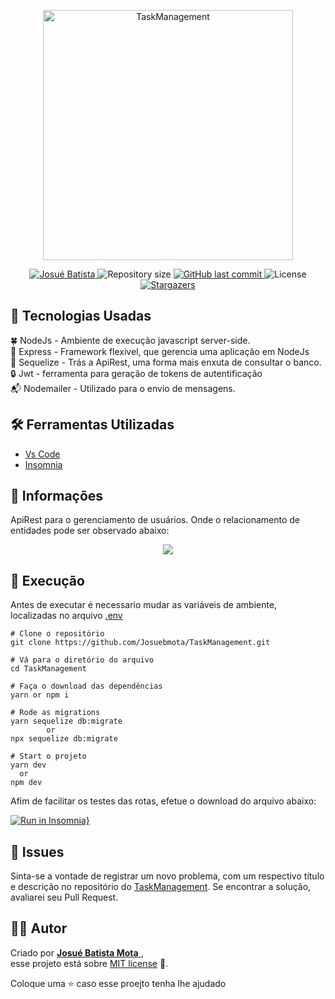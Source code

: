 <p align="center">
   <img src="https://user-images.githubusercontent.com/34459397/91479530-f48f3680-e877-11ea-969b-ede39f69c1cb.png" alt="TaskManagement" width="400"/>
</p>

<p align="center">	
   <a href="https://www.linkedin.com/in/josu%C3%A9-batista-694bba135/">
      <img alt="Josué Batista" src="https://img.shields.io/badge/-JosuéBatista-FF4A4A?style=flat&logo=Linkedin&logoColor=white" />
   </a>
  <img alt="Repository size" src="https://img.shields.io/github/repo-size/RafaelGoulartB/proffy?color=FF4A4A">
  <a href="https://github.com/Josuebmota/TaskManagement/commits/master">
    <img alt="GitHub last commit" src="https://img.shields.io/github/last-commit/Josuebmota/TaskManagement?color=FF4A4A">
  </a> 
  <img alt="License" src="https://img.shields.io/badge/license-MIT-FF4A4A">
  <a href="https://github.com/Josuebmota/TaskManagement/stargazers">
    <img alt="Stargazers" src="https://img.shields.io/github/stars/Josuebmota/TaskManagement?color=FF4A4A&logo=github">
  </a>
</p> 

## 📌 Tecnologias Usadas
🍀 NodeJs  - Ambiente de execução javascript server-side. <br>
🚤 Express -  Framework flexivel, que gerencia uma aplicação em NodeJs <br>
📮 Sequelize  - Trás a ApiRest, uma forma mais enxuta de consultar o banco. <br>
🔒  Jwt - ferramenta para geração de tokens de autentificação <br>
📬 Nodemailer - Utilizado para o envio de mensagens. <br> 

## 🛠️ Ferramentas Utilizadas
- [Vs Code](https://code.visualstudio.com/)
- [Insomnia](https://insomnia.rest/download/)

## 📕 Informações
ApiRest para o gerenciamento de usuários. Onde o relacionamento de entidades pode ser observado abaixo:

<p align="center">
  <img src="https://user-images.githubusercontent.com/34459397/91489808-cca7cf00-e887-11ea-9a75-8aa84bdec334.png">
</p>

## 🚀 Execução
Antes de executar é necessario mudar as variáveis de ambiente, localizadas no arquivo [.env](https://github.com/Josuebmota/ApiCadastroUser/blob/master/.env)
```
# Clone o repositório
git clone https://github.com/Josuebmota/TaskManagement.git

# Vá para o diretório do arquivo
cd TaskManagement

# Faça o download das dependências
yarn or npm i

# Rode as migrations
yarn sequelize db:migrate
        or
npx sequelize db:migrate

# Start o projeto
yarn dev
  or
npm dev
```
Afim de facilitar os testes das rotas, efetue o download do arquivo abaixo:

[![Run in Insomnia}](https://insomnia.rest/images/run.svg)](https://insomnia.rest/run/?label=GerenciadorDeTarefas&uri=https%3A%2F%2Fgithub.com%2FJosuebmota%2FGerenciadorDeTarefas%2Fblob%2Fmaster%2FInsomnia.json)

## 🐛 Issues

Sinta-se a vontade de registrar um novo problema, com um respectivo título e descrição no repositório do [TaskManagement](https://github.com/Josuebmota/TaskManagement/issues). Se encontrar a solução, avaliarei seu Pull Request.

## 👨‍💻 [](<[https://github.com/Josuebmota/TaskManagement.git](https://github.com/Josuebmota/TaskManagement.git)#autor>)Autor

Criado por [**Josué Batista Mota** ](https://github.com/Josuebmota), <br>esse projeto está sobre [MIT license](./LICENSE) 📃.

Coloque uma ⭐️ caso esse proejto tenha lhe ajudado
